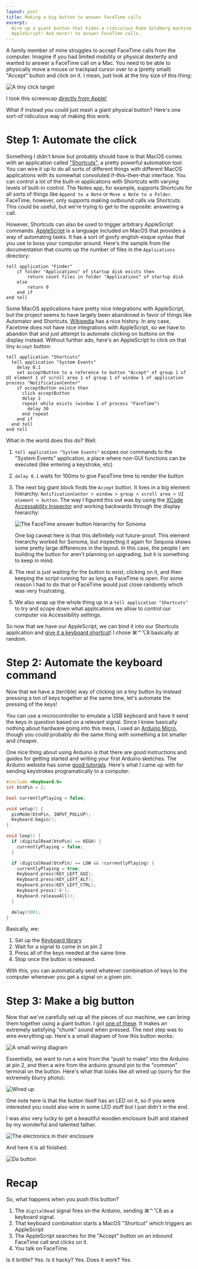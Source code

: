 ```yaml
---
layout: post
title: Making a big button to answer FaceTime calls
excerpt:
  Wire up a giant button that hides a ridiculous Rube Goldberg machine (Arduino!
  AppleScript! And more!) to answer FaceTime calls.
---
```


A family member of mine struggles to accept FaceTime calls from the computer. 
Imagine if you had limited mobility or physical dexterity and wanted to answer a
FaceTime call on a Mac. You need to be able to physically move a mouse or
trackpad cursor over to a (pretty small) "Accept" button and click on it. I
mean, just look at the tiny size of this thing:

![A tiny click target](../../images/a-big-button/answer.png)

I took this screencap [directly from Apple!][screencap]

What if instead you could just mash a giant physical button? Here's one sort-of
ridiculous way of making this work.

# Step 1: Automate the click

Something I didn't know but probably should have is that MacOS comes with an
application called ["Shortcuts"][shortcuts], a pretty powerful automation tool.
You can wire it up to do all sorts of different things with different MacOS
applications with its somewhat convoluted if-this-then-that interface. You can
control a lot of the built-in applications with Shortcuts with varying levels of
built-in control. The Notes app, for example, supports Shortcuts for all sorts
of things like `Append to a Note` or `Move a Note to a Folder`. FaceTime,
however, only supports making outbound calls via Shortcuts. This could be
useful, but we're trying to get to the opposite: answering a call.

However, Shortcuts can also be used to trigger arbitrary AppleScript commands.
[AppleScript][applescript] is a language included on MacOS that provides a way
of automating tasks. It has a sort of goofy english-esque syntax that you use to
boss your computer around. Here's the sample from the documentation that counts
up the number of files in the `Applications` directory:

```
tell application "Finder"
    if folder "Applications" of startup disk exists then
        return count files in folder "Applications" of startup disk
    else
        return 0
    end if
end tell
```

Some MacOS applications have pretty nice integrations with AppleScript, but the
project seems to have largely been abandoned in favor of things like Automator
and Shortcuts. [Wikipedia][applescript-wiki] has a nice history. In any case,
Facetime does not have nice integrations with AppleScript, so we have to abandon
that and just attempt to automate clicking on buttons on the display instead.
Without further ado, here's an AppleScript to click on that tiny `Accept`
button:

```
tell application "Shortcuts"
  tell application "System Events"
    delay 0.1
    set acceptButton to a reference to button "Accept" of group 1 of UI element 1 of scroll area 1 of group 1 of window 1 of application process "NotificationCenter"
    if acceptButton exists then
      click acceptButton
      delay 2
      repeat while exists (window 1 of process "FaceTime")
        delay 30
      end repeat
    end if
  end tell
end tell
```

What in the world does this do? Well:

1. `tell application "System Events"` scopes our commands to the "System Events"
   application, a place where non-GUI functions can be executed (like entering a
   keystroke, etc)
2. `delay 0.1` waits for 100ms to give FaceTime time to render the button
3. The next big giant block finds the `Accept` button. It lives in a big element
   hierarchy:
   `NotificationCenter > window > group > scroll area > UI element > button`.
   The way I figured this out was by using the [XCode Accessability
   Inspector][inspector] and working backwards through the display hierarchy:

   ![The FaceTime answer button hierarchy for Sonoma](../../images/a-big-button/hierarchy.png)

   One big caveat here is that this definitely not future-proof. This element
   hierarchy worked for Sonoma, but inspecting it again for Sequoia shows some
   pretty large differences in the layout. In this case, the people I am
   building the button for aren't planning on upgrading, but it is something to
   keep in mind.

4. The rest is just waiting for the button to exist, clicking on it, and then
   keeping the script running for as long as FaceTime is open. For some reason I
   had to do that or FaceTime would just close randomly which was very
   frustrating.
5. We also wrap up the whole thing up in a `tell application "Shortcuts"` to try
   and scope down what applications we allow to control our computer via
   Accessibility settings.

So now that we have our AppleScript, we can bind it into our Shortcuts
application and [give it a keyboard shortcut][keyboard-shortcut]! I chose
&#8984;&#8963;&#8997;8 basically at random.

# Step 2: Automate the keyboard command

Now that we have a (terrible) way of clicking on a tiny button by instead
pressing a ton of keys together at the same time, let's automate the pressing of
the keys!

You can use a microcontroller to emulate a USB keyboard and have it send the
keys in question based on a relevant signal. Since I knew basically nothing
about hardware going into this mess, I used an [Arduino Micro][micro], though
you could probably do the same thing with something a bit smaller and cheaper.

One nice thing about using Arduino is that there are good instructions and
guides for getting started and writing your first Arduino sketches. The Arduino
website has some [good tutorials][getting-started]. Here's what I came up with
for sending keystrokes programatically to a computer:

```cpp
#include <Keyboard.h>
int btnPin = 2;

bool currentlyPlaying = false;

void setup() {
  pinMode(btnPin, INPUT_PULLUP);
  Keyboard.begin();
}

void loop() {
  if (digitalRead(btnPin) == HIGH) {
    currentlyPlaying = false;
  }

  if (digitalRead(btnPin) == LOW && !currentlyPlaying) {
    currentlyPlaying = true;
    Keyboard.press(KEY_LEFT_GUI);
    Keyboard.press(KEY_LEFT_ALT);
    Keyboard.press(KEY_LEFT_CTRL);
    Keyboard.press('8');
    Keyboard.releaseAll();
  }

  delay(500);
}
```

Basically, we:

1. Set up the [Keyboard library][keyboard]
2. Wait for a signal to come in on pin 2
3. Press all of the keys needed at the same time
4. Stop once the button is released.

With this, you can automatically send whatever combination of keys to the
computer whenever you get a signal on a given pin.

# Step 3: Make a big button

Now that we've carefully set up all the pieces of our machine, we can bring them
together using a giant button. I got [one of these][button]. It makes an
extremely satisfying "chunk" sound when pressed. The next step was to wire
everything up. Here's a small diagram of how this button works:

![A small wiring diagram](../../images/a-big-button/button-diagram.png)

Essentially, we want to run a wire from the "push to make" into the Arduino at
pin 2, and then a wire from the arduino ground pin to the "common" terminal on
the button. Here's what that looks like all wired up (sorry for the extremely
blurry photo):

![Wired up](../../images/a-big-button/wired-up.jpg)

One note here is that the button itself has an LED on it, so if you were
interested you could also wire in some LED stuff but I just didn't in the end.

I was also very lucky to get a beautiful wooden enclosure built and stained by
my wonderful and talented father.

![The electronics in their enclosure](../../images/a-big-button/enclosed.jpg)

And here it is all finished:

![Da button](../../images/a-big-button/da-button.jpg)

# Recap

So, what happens when you push this button?

1. The `digitalRead` signal fires on the Arduino, sending &#8984;&#8963;&#8997;8
   as a keyboard signal.
2. That keyboard combination starts a MacOS "Shortcut" which triggers an
   AppleScript
3. The AppleScript searches for the "Accept" button on an inbound FaceTime call
   and clicks on it.
4. You talk on FaceTime.

Is it brittle? Yes. Is it hacky? Yes. Does it work? Yes.

[screencap]: https://support.apple.com/en-us/102215#answer
[shortcuts]: https://support.apple.com/guide/shortcuts-mac/intro-to-shortcuts-apdf22b0444c/mac
[applescript]: https://developer.apple.com/library/archive/documentation/AppleScript/Conceptual/AppleScriptLangGuide/introduction/ASLR_intro.html
[applescript-wiki]: https://en.wikipedia.org/wiki/AppleScript
[keyboard-shortcut]: https://support.apple.com/guide/shortcuts-mac/launch-a-shortcut-from-another-app-apd163eb9f95/mac#apd94a0e7c32
[inspector]: https://developer.apple.com/documentation/accessibility/accessibility-inspector
[micro]: https://store.arduino.cc/products/arduino-micro
[getting-started]: https://docs.arduino.cc/learn/programming/sketches/
[button]: https://www.sparkfun.com/big-dome-pushbutton-green.html
[keyboard]: https://docs.arduino.cc/language-reference/en/functions/usb/Keyboard/#functions
